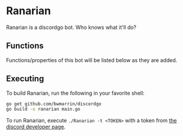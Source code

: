 # Ranarian
Ranarian is a discordgo bot. Who knows what it'll do?

## Functions
Functions/properties of this bot will be listed below as they are added.

## Executing
To build Ranarian, run the following in your favorite shell:
```sh
go get github.com/bwmarrin/discordgo
go build -o ranarian main.go
```

To run Ranarian, execute `./Ranarian -t <TOKEN>` with a token from [the discord developer page](https://discordapp.com/developers/applications/me).
